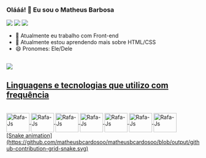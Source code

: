 ### Olááá! 🥳 Eu sou o Matheus Barbosa
 <div> 
  <a href="https://www.linkedin.com/in/matheusbcardoso/" target="_blank"><img src="https://img.shields.io/badge/-LinkedIn-%230077B5?style=for-the-badge&logo=linkedin&logoColor=white" target="_blank"></a> 
  <a href = "mailto:matheus.cardoso14@fatec.sp.gov.br"><img src="https://img.shields.io/badge/Microsoft_Outlook-0078D4?style=for-the-badge&logo=microsoft-outlook&logoColor=white" target="_blank"></a>
  <a href="https://www.instagram.com/0matheusz_/" target="_blank"><img src="https://img.shields.io/badge/-Instagram-%23E4405F?style=for-the-badge&logo=instagram&logoColor=white" target="_blank"></a>
  </div>
 
- 🔭 Atualmente eu trabalho com Front-end
- 🌱 Atualmente estou aprendendo mais sobre HTML/CSS
- 😄 Pronomes: Ele/Dele
##
  <div>
    <a href="https://github.com/matheusbcardosoo">
    <img heigth="30%" src ="https://github-readme-stats.vercel.app/api?username=matheusbcardosoo&theme=gotham&show_icons=true">
    <!-- vvv USAR DEPOIS vvv -->
    <!--<img height="30%" src="https://github-readme-stats.vercel.app/api/top-langs/?username=matheusbcardosoo&layout=compact&langs_count=7&theme=gotham"/>-->
  </div>
  
## Linguagens e tecnologias que utilizo com frequência
  <div style="display: inline_block"><br>
    <img align="center" alt="Rafa-Js" height="50" width="60" src="https://cdn.jsdelivr.net/gh/devicons/devicon/icons/c/c-plain.svg" />
    <img align="center" alt="Rafa-Js" height="50" width="60" src="https://cdn.jsdelivr.net/gh/devicons/devicon/icons/cplusplus/cplusplus-plain.svg" />
    <img align="center" alt="Rafa-Js" height="50" width="60" src="https://cdn.jsdelivr.net/gh/devicons/devicon/icons/css3/css3-original.svg" />
    <img align="center" alt="Rafa-Js" height="50" width="60" src="https://cdn.jsdelivr.net/gh/devicons/devicon/icons/html5/html5-original.svg" />
    <img align="center" alt="Rafa-Js" height="50" width="60" src="https://cdn.jsdelivr.net/gh/devicons/devicon/icons/mysql/mysql-original-wordmark.svg" />
    <img align="center" alt="Rafa-Js" height="50" width="60" src="https://cdn.jsdelivr.net/gh/devicons/devicon/icons/php/php-plain.svg" />
    <img align="center" alt="Rafa-Js" height="50" width="60" src="https://cdn.jsdelivr.net/gh/devicons/devicon/icons/python/python-original-wordmark.svg" />
  </div>
 <div>
   <!-- vvv USAR DEPOIS vvv -->
  [Snake animation](https://github.com/matheusbcardosoo/matheusbcardosoo/blob/output/github-contribution-grid-snake.svg)
  </div>
